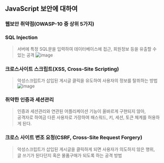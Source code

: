 ##  JavaScript 보안에 대하여

### 웹보안 취약점(OWASP-10 중 상위 5가지)

### SQL Injection
> 서버에 특정 SQL문을 입력하여 데이터베이스에 접근, 회원정보 등을 유출할 수 있는 공격
![image](https://github.com/jinjucha/jinjucha.github.io/assets/46393932/8c218130-8fb5-4bba-889b-61d8c8f4c86e) 

### 크로스사이트 스크립트(XSS, Cross-Site Scripting)
> 악성스크립트가 삽입된 게시글 클릭을 유도하여 사용자의 정보를 탈취하는 방법  
![image](https://github.com/jinjucha/jinjucha.github.io/assets/46393932/4ecf718f-8195-47ca-816b-abe7bdde6342)

### 취약한 인증과 세션관리
> 인증과 세션관리와 연관된 어플리케이션 기능이 올바르게 구현되지 않아, <br>
> 공격자로 하여금 다른 사용자로 가장하여 패스워드, 키, 세션, 토큰 체계를 허용하게 된다.

### 크로스 사이트 변조 요청(CSRF, Cross-Site Request Forgery)
> 악성스크립트가 삽입된 게시글을 클릭하게 되면 사용자가 의도하지 않은 행위, <br>
> 글 쓰기가 된다던지 혹은 물품구매가 되도록 하는 공격 방법
